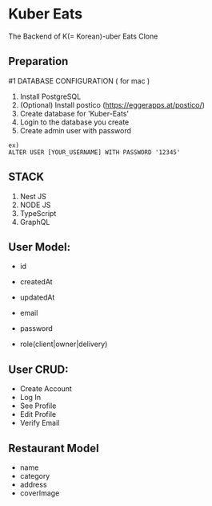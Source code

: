 # Kuber Eats

The Backend of K(= Korean)-uber Eats Clone

## Preparation

#1 DATABASE CONFIGURATION ( for mac )

1.  Install PostgreSQL
2.  (Optional) Install postico (https://eggerapps.at/postico/)
3.  Create database for 'Kuber-Eats'
4.  Login to the database you create
5.  Create admin user with password

```
ex)
ALTER USER [YOUR_USERNAME] WITH PASSWORD '12345'
```

## STACK

1. Nest JS
2. NODE JS
3. TypeScript
4. GraphQL

## User Model:

- id
- createdAt
- updatedAt

- email
- password
- role(client|owner|delivery)

## User CRUD:

- Create Account
- Log In
- See Profile
- Edit Profile
- Verify Email

## Restaurant Model

- name
- category
- address
- coverImage
